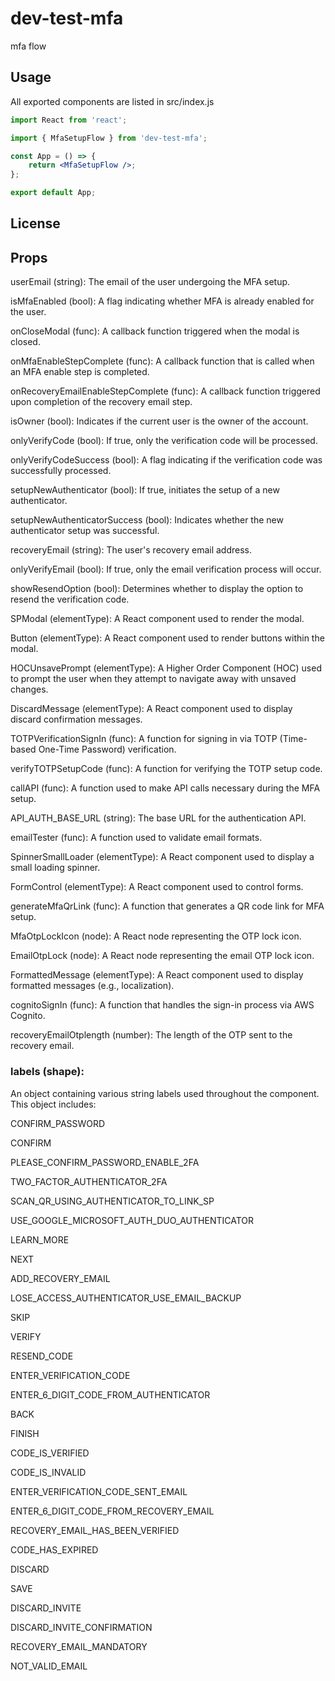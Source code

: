 # dev-test-mfa

mfa flow

## Usage

All exported components are listed in src/index.js

```jsx
import React from 'react';

import { MfaSetupFlow } from 'dev-test-mfa';

const App = () => {
    return <MfaSetupFlow />;
};

export default App;
```

## License

<!-- MIT © [hinammehra](https://github.com/hinammehra) -->

## Props

userEmail (string):
The email of the user undergoing the MFA setup.

isMfaEnabled (bool):
A flag indicating whether MFA is already enabled for the user.

onCloseModal (func):
A callback function triggered when the modal is closed.

onMfaEnableStepComplete (func):
A callback function that is called when an MFA enable step is completed.

onRecoveryEmailEnableStepComplete (func):
A callback function triggered upon completion of the recovery email step.

isOwner (bool):
Indicates if the current user is the owner of the account.

onlyVerifyCode (bool):
If true, only the verification code will be processed.

onlyVerifyCodeSuccess (bool):
A flag indicating if the verification code was successfully processed.

setupNewAuthenticator (bool):
If true, initiates the setup of a new authenticator.

setupNewAuthenticatorSuccess (bool):
Indicates whether the new authenticator setup was successful.

recoveryEmail (string):
The user's recovery email address.

onlyVerifyEmail (bool):
If true, only the email verification process will occur.

showResendOption (bool):
Determines whether to display the option to resend the verification code.

SPModal (elementType):
A React component used to render the modal.

Button (elementType):
A React component used to render buttons within the modal.

HOCUnsavePrompt (elementType):
A Higher Order Component (HOC) used to prompt the user when they attempt to navigate away with unsaved changes.

DiscardMessage (elementType):
A React component used to display discard confirmation messages.

TOTPVerificationSignIn (func):
A function for signing in via TOTP (Time-based One-Time Password) verification.

verifyTOTPSetupCode (func):
A function for verifying the TOTP setup code.

callAPI (func):
A function used to make API calls necessary during the MFA setup.

API_AUTH_BASE_URL (string):
The base URL for the authentication API.

emailTester (func):
A function used to validate email formats.

SpinnerSmallLoader (elementType):
A React component used to display a small loading spinner.

FormControl (elementType):
A React component used to control forms.

generateMfaQrLink (func):
A function that generates a QR code link for MFA setup.

MfaOtpLockIcon (node):
A React node representing the OTP lock icon.

EmailOtpLock (node):
A React node representing the email OTP lock icon.

FormattedMessage (elementType):
A React component used to display formatted messages (e.g., localization).

cognitoSignIn (func):
A function that handles the sign-in process via AWS Cognito.

recoveryEmailOtplength (number):
The length of the OTP sent to the recovery email.

### labels (shape):

An object containing various string labels used throughout the component. This object includes:

CONFIRM_PASSWORD

CONFIRM

PLEASE_CONFIRM_PASSWORD_ENABLE_2FA

TWO_FACTOR_AUTHENTICATOR_2FA

SCAN_QR_USING_AUTHENTICATOR_TO_LINK_SP

USE_GOOGLE_MICROSOFT_AUTH_DUO_AUTHENTICATOR

LEARN_MORE

NEXT

ADD_RECOVERY_EMAIL

LOSE_ACCESS_AUTHENTICATOR_USE_EMAIL_BACKUP

SKIP

VERIFY

RESEND_CODE

ENTER_VERIFICATION_CODE

ENTER_6_DIGIT_CODE_FROM_AUTHENTICATOR

BACK

FINISH

CODE_IS_VERIFIED

CODE_IS_INVALID

ENTER_VERIFICATION_CODE_SENT_EMAIL

ENTER_6_DIGIT_CODE_FROM_RECOVERY_EMAIL

RECOVERY_EMAIL_HAS_BEEN_VERIFIED

CODE_HAS_EXPIRED

DISCARD

SAVE

DISCARD_INVITE

DISCARD_INVITE_CONFIRMATION

RECOVERY_EMAIL_MANDATORY

NOT_VALID_EMAIL
